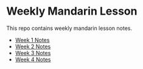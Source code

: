 # Weekly Mandarin Lesson

This repo contains weekly mandarin lesson notes.

- [Week 1 Notes](study_notes/week_1.md)
- [Week 2 Notes](study_notes/week_2.md)
- [Week 3 Notes](study_notes/week_3.md)
- [Week 4 Notes](study_notes/week_4.md)

